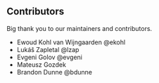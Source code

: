 ## Contributors
Big thank you to our maintainers and contributors.

- Ewoud Kohl van Wijngaarden @ekohl
- Lukáš Zapletal @lzap
- Evgeni Golov @evgeni
- Mateusz Gozdek
- Brandon Dunne @bdunne
